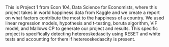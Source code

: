 This is Project 1 from Econ 104, Data Science for Economists, where this project takes in world happiness data from Kaggle and we create a report on what factors contribute the most to the happiness of a country. We used linear regression models, hypothesis and t-testing, boruta algorithm, VIF model, and Mallows CP to generate our project and results. This specific project is specifically detecting hetereoskedascity using RESET and white tests and accounting for them if hetereoskedascity is present. 
